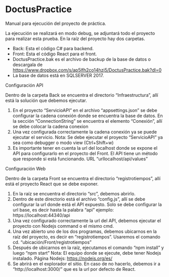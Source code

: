 # DoctusPractice
Manual para ejecución del proyecto de práctica.

La ejecución se realizará en modo debug, se adjuntará todo el proyecto para realizar esta prueba.
En la raíz del proyecto hay dos carpetas.
-	Back: Esta el código C# para backend.
-	Front: Esta el código React para el front.
-	DoctusPractice.bak es el archivo de backup de la base de datos o descargala de  https://www.dropbox.com/s/ap5lfh2co14hzj5/DoctusPractice.bak?dl=0 
-	La base de datos está en SQLSERVER 2017.

Configuración API

Dentro de la carpeta Back se encuentra el directorio “Infraestructura”, allí está la solución que debemos ejecutar.
1.	En el proyecto “ServicioAPI” en el archivo “appsettings.json” se debe configurar la cadena conexión donde se encuentra la base de datos.
En la sección “ConnectionString” se encuentra el elemento “Conexión”, allí se debe colocar la cadena conexion 
2.	Una vez configurada correctamente la cadena conexión ya se puede ejecutar el servicio.
Nota: Se debe ejecutar el proyecto “ServicioAPI” ya sea como debugger o modo view (Ctrl+Shift+w)
3.	Es importante tener en cuenta la url del localhost donde se expone el API para configurarlo en el proyecto del Front. El API tiene un método que responde si está funcionando. URL “urllocalhost/api/values”

Configuración Web

Dentro de la carpeta Front se encuentra el directorio “registrotiempos”, allí está el proyecto React que se debe exponer.
1.	En la raíz se encuentra el directorio “src”, debemos abrirlo.
2.	Dentro de este directorio está el archivo “config.js”, allí se debe configurar la url donde está el API expuesto.
Solo se debe configurar la url base, es decir hasta la palabra “api”
ejemplo: https://localhost:44340/api 
3.	Una vez configurado correctamente la url del API, debemos ejecutar el proyecto con Nodejs command o el mismo cmd.
4.	Una vez abierto uno de los dos programas, debemos ubicarnos en la raíz del proyecto, es decir en “registrotiempos”. Usaremos el comando cd. “ubicación/Front/registrotiempos”
5.	Después de ubicarnos en la raíz, ejecutamos el comando “npm install” y luego “npm start”
Nota: El equipo donde se ejecute, debe tener Nodejs instalado.
Página Nodejs: https://nodejs.org/es/
6.	Se abrirá en el explorador el sitio. En caso de no hacerlo, debemos ir a “http://localhost:3000/” que es la url por defecto de React.
